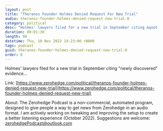 ```yaml
---
layout: post
title: "Theranos Founder Holmes Denied Request For New Trial"
audio: theranos-founder-holmes-denied-request-new-trial-0
category: political
desc: "Holmes' lawyers filed for a new trial in September citing &quot;newly discovered&quot; evidence..."
duration: 00:01:30
length: 90
datetime: Thu, 10 Nov 2022 19:23:00 +0000
tags: podcast
guid: theranos-founder-holmes-denied-request-new-trial-0
order: 0
---
```

Holmes' lawyers filed for a new trial in September citing &quot;newly discovered&quot; evidence...

Link: [https://www.zerohedge.com/political/theranos-founder-holmes-denied-request-new-trial](https://www.zerohedge.com/political/theranos-founder-holmes-denied-request-new-trial)

About: The Zerohedge Podcast is a non-commercial, automated program, designed to give people a way to get news from Zerohedge in an audio format.  I am actively working on tweaking and improving the setup to create a better listening experience (October 2022).  Suggestions are welcome: [zerohedgePodcast@outlook.com](mailto:zerohedgePodcast@outlook.com)